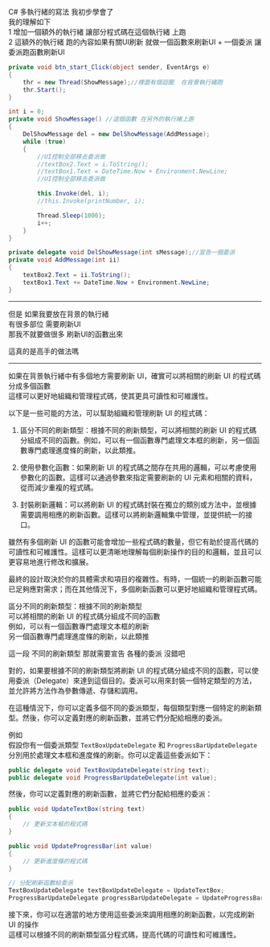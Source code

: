 
C#   多執行緒的寫法   我初步學會了  
我的理解如下    
1 增加一個額外的執行緒   讓部分程式碼在這個執行緒 上跑  
2 這額外的執行緒   跑的內容如果有關UI刷新  就做一個函數來刷新UI   +  一個委派    讓委派跑函數刷新UI  

```csharp
private void btn_start_Click(object sender, EventArgs e)
{
    thr = new Thread(ShowMessage);//裡面有個迴圈  在背景執行緒跑
    thr.Start();
}

int i = 0;
private void ShowMessage() //這個函數 在另外的執行緒上跑
{
    DelShowMessage del = new DelShowMessage(AddMessage); 
    while (true)
    {
        //UI控制全部移去委派做
        //textBox2.Text = i.ToString();
        //textBox1.Text = DateTime.Now + Environment.NewLine;
        //UI控制全部移去委派做

        this.Invoke(del, i);
        //this.Invoke(printNumber, i);

        Thread.Sleep(1000);
        i++;
    }
}

private delegate void DelShowMessage(int sMessage);//宣告一個委派
private void AddMessage(int ii)
{
    textBox2.Text = ii.ToString();
    textBox1.Text += DateTime.Now + Environment.NewLine;
}
```

---  
但是   如果我要放在背景的執行緒  
有很多部位  需要刷新UI  
那我不就要做很多   刷新UI的函數出來

這真的是高手的做法嗎  

---  

如果在背景執行緒中有多個地方需要刷新 UI，確實可以將相關的刷新 UI 的程式碼分成多個函數  
這樣可以更好地組織和管理程式碼，使其更具可讀性和可維護性。

以下是一些可能的方法，可以幫助組織和管理刷新 UI 的程式碼：

1. 區分不同的刷新類型：根據不同的刷新類型，可以將相關的刷新 UI 的程式碼分組成不同的函數。例如，可以有一個函數專門處理文本框的刷新，另一個函數專門處理進度條的刷新，以此類推。

2. 使用參數化函數：如果刷新 UI 的程式碼之間存在共用的邏輯，可以考慮使用參數化的函數。這樣可以通過參數來指定需要刷新的 UI 元素和相關的資料，從而減少重複的程式碼。

3. 封裝刷新邏輯：可以將刷新 UI 的程式碼封裝在獨立的類別或方法中，並根據需要調用相應的刷新函數。這樣可以將刷新邏輯集中管理，並提供統一的接口。

雖然有多個刷新 UI 的函數可能會增加一些程式碼的數量，但它有助於提高代碼的可讀性和可維護性。這樣可以更清晰地理解每個刷新操作的目的和邏輯，並且可以更容易地進行修改和擴展。

最終的設計取決於你的具體需求和項目的複雜性。有時，一個統一的刷新函數可能已足夠應對需求；而在其他情況下，多個刷新函數可以更好地組織和管理程式碼。


區分不同的刷新類型：根據不同的刷新類型  
可以將相關的刷新 UI 的程式碼分組成不同的函數  
例如，可以有一個函數專門處理文本框的刷新  
另一個函數專門處理進度條的刷新，以此類推

這一段    不同的刷新類型  那就需要宣告  各種的委派   沒錯吧


對的，如果要根據不同的刷新類型將刷新 UI 的程式碼分組成不同的函數，可以使用委派（Delegate）來達到這個目的。委派可以用來封裝一個特定類型的方法，並允許將方法作為參數傳遞、存儲和調用。

在這種情況下，你可以定義多個不同的委派類型，每個類型對應一個特定的刷新類型。然後，你可以定義對應的刷新函數，並將它們分配給相應的委派。

例如  
假設你有一個委派類型 `TextBoxUpdateDelegate` 和 `ProgressBarUpdateDelegate`  
分別用於處理文本框和進度條的刷新。你可以定義這些委派如下：

```csharp
public delegate void TextBoxUpdateDelegate(string text);
public delegate void ProgressBarUpdateDelegate(int value);
```

然後，你可以定義對應的刷新函數，並將它們分配給相應的委派：

```csharp
public void UpdateTextBox(string text)
{
    // 更新文本框的程式碼
}

public void UpdateProgressBar(int value)
{
    // 更新進度條的程式碼
}

// 分配刷新函數給委派
TextBoxUpdateDelegate textBoxUpdateDelegate = UpdateTextBox;
ProgressBarUpdateDelegate progressBarUpdateDelegate = UpdateProgressBar;
```

接下來，你可以在適當的地方使用這些委派來調用相應的刷新函數，以完成刷新 UI 的操作  
這樣可以根據不同的刷新類型區分程式碼，提高代碼的可讀性和可維護性。